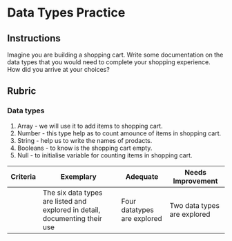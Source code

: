 # Data Types Practice

## Instructions

Imagine you are building a shopping cart. Write some documentation on the data types that you would need to complete your shopping experience. How did you arrive at your choices?

## Rubric

### Data types 

1. Array - we will use it to add items to shopping cart.
2. Number - this type help as to count amounce of items in shopping cart.
3. String - help us to write the names of prodacts.
4. Booleans - to know is the shopping cart empty.
5. Null - to initialise variable for counting items in shopping cart.

Criteria | Exemplary | Adequate | Needs Improvement
--- | --- | --- | -- |
||The six data types are listed and explored in detail, documenting their use|Four datatypes are explored|Two data types are explored|
